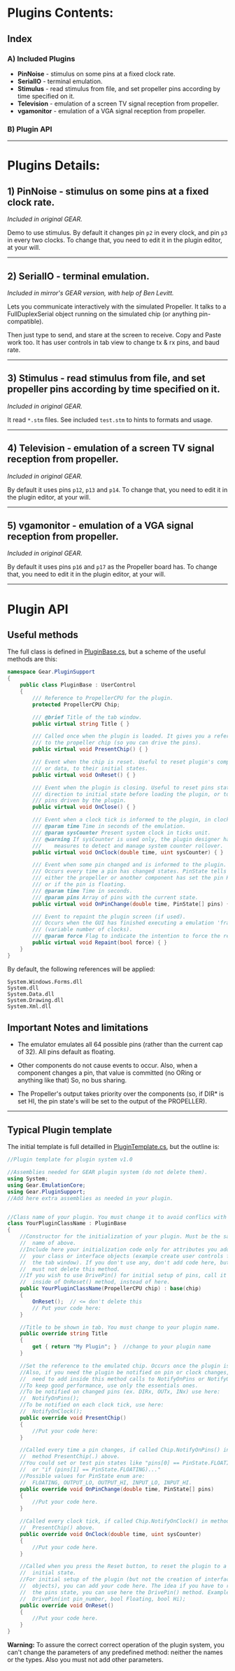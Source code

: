 # Plugins Contents:

## Index

### A) Included Plugins
* **PinNoise** - stimulus on some pins at a fixed clock rate.
* **SerialIO** - terminal emulation.
* **Stimulus** - read stimulus from file, and set propeller pins according by time specified on it.
* **Television** - emulation of a screen TV signal reception from propeller.
* **vgamonitor** - emulation of a VGA signal reception from propeller.

### B) Plugin API

---

# Plugins Details:

## **1) PinNoise** - stimulus on some pins at a fixed clock rate.
*Included in original GEAR.*

Demo to use stimulus. By default it changes pin `p2` in every clock, and pin `p3` in every two clocks. To change that, you need to edit it in the plugin editor, at your will.

---
## **2) SerialIO** - terminal emulation.
*Included in mirror's GEAR version, with help of Ben Levitt.*

Lets you communicate interactively with the simulated Propeller. It talks to a FullDuplexSerial object running on the simulated chip (or anything pin-compatible).

Then just type to send, and stare at the screen to receive. Copy and Paste work too. It has user controls in tab view to change tx & rx pins, and baud rate.

---
## **3) Stimulus** - read stimulus from file, and set propeller pins according by time specified on it.
*Included in original GEAR.*

It read `*.stm` files. See included `test.stm` to hints to formats and usage.

---
## **4) Television** - emulation of a screen TV signal reception from propeller.
*Included in original GEAR.*

By default it uses pins `p12`, `p13` and `p14`. To change that, you need to edit it in the plugin editor, at your will.

---
## **5) vgamonitor** - emulation of a VGA signal reception from propeller.
*Included in original GEAR.*

By default it uses pins `p16` and `p17` as the Propeller board has. To change that, you need to edit it in the plugin editor, at your will.

---

# Plugin API

## Useful methods

The full class is defined in [PluginBase.cs](../Gear/PluginSupport/PluginBase.cs), but a scheme of the useful methods are this:

```csharp
namespace Gear.PluginSupport
{
    public class PluginBase : UserControl
    {
        /// Reference to PropellerCPU for the plugin.
        protected PropellerCPU Chip;

        /// @brief Title of the tab window.
        public virtual string Title { }

        /// Called once when the plugin is loaded. It gives you a reference
        /// to the propeller chip (so you can drive the pins).
        public virtual void PresentChip() { }

        /// Event when the chip is reset. Useful to reset plugin's components
        /// or data, to their initial states.
        public virtual void OnReset() { }

        /// Event when the plugin is closing. Useful to reset pins states or
        /// direction to initial state before loading the plugin, or to release
        /// pins driven by the plugin.
        public virtual void OnClose() { }

        /// Event when a clock tick is informed to the plugin, in clock units.
        /// @param time Time in seconds of the emulation.
        /// @param sysCounter Present system clock in ticks unit.
        /// @warning If sysCounter is used only, the plugin designer have to take
        ///    measures to detect and manage system counter rollover.
        public virtual void OnClock(double time, uint sysCounter) { }

        /// Event when some pin changed and is informed to the plugin.
        /// Occurs every time a pin has changed states. PinState tells you if
        /// either the propeller or another component has set the pin Hi or Lo,
        /// or if the pin is floating.
        /// @param time Time in seconds.
        /// @param pins Array of pins with the current state.
        public virtual void OnPinChange(double time, PinState[] pins) { }

        /// Event to repaint the plugin screen (if used).
        /// Occurs when the GUI has finished executing a emulation 'frame'
        /// (variable number of clocks).
        /// @param force Flag to indicate the intention to force the repaint.
        public virtual void Repaint(bool force) { }
    }
}
```

By default, the following references will be applied:
```
System.Windows.Forms.dll
System.dll
System.Data.dll
System.Drawing.dll
System.Xml.dll
```

## **Important Notes and limitations**

* The emulator emulates all 64 possible pins (rather than the current cap of 32). All pins default as floating.

* Other components do not cause events to occur. Also, when a component changes a pin, that value is committed (no ORing or anything like that) So, no bus sharing.

* The Propeller's output takes priority over the components (so, if DIR* is set HI, the pin state's will be set to the output of the PROPELLER).

---
## Typical Plugin template

The initial template is full detailled in [PluginTemplate.cs](Gear/Resources/PluginTemplate.cs), but the outline is:
```csharp
//Plugin template for plugin system v1.0

//Assemblies needed for GEAR plugin system (do not delete them).
using System;
using Gear.EmulationCore;
using Gear.PluginSupport;
//Add here extra assemblies as needed in your plugin.


//Class name of your plugin. You must change it to avoid conflics with others.
class YourPluginClassName : PluginBase
{
	//Constructor for the initialization of your plugin. Must be the same
    //  name of above.
    //Include here your initialization code only for attributes you add to
    //  your class or interface objects (example create user controls for
    //  the tab window). If you don't use any, don't add code here, but you
    //  must not delete this method.
    //If you wish to use DrivePin() for initial setup of pins, call it
    //  inside of OnReset() method, instead of here.
	public YourPluginClassName(PropellerCPU chip) : base(chip)
	{
		OnReset();  // <= don't delete this
		// Put your code here:
	}

	//Title to be shown in tab. You must change to your plugin name.
	public override string Title
	{
		get { return "My Plugin"; }  //change to your plugin name
	}

	//Set the reference to the emulated chip. Occurs once the plugin is loaded.
	//Also, if you need the plugin be notified on pin or clock changes, you
	//  need to add inside this method calls to NotifyOnPins or NotifyOnClock.
	//To keep good performance, use only the essentials ones.
    //To be notified on changed pins (ex. DIRx, OUTx, INx) use here:
    //  NotifyOnPins();
    //To be notified on each clock tick, use here:
    //  NotifyOnClock();
	public override void PresentChip()
	{
		//Put your code here:
	}

	//Called every time a pin changes, if called Chip.NotifyOnPins() in
	//  method PresentChip(.) above.
    //You could set or test pin states like "pins[0] == PinState.FLOATING;"
    //  or "if (pins[1] == PinState.FLOATING)..."
    //Possible values for PinState enum are:
    //  FLOATING, OUTPUT_LO, OUTPUT_HI, INPUT_LO, INPUT_HI.
	public override void OnPinChange(double time, PinState[] pins)
	{
		//Put your code here.
	}

	//Called every clock tick, if called Chip.NotifyOnClock() in method
	//  PresentChip() above.
	public override void OnClock(double time, uint sysCounter)
	{
		//Put your code here.
	}

	//Called when you press the Reset button, to reset the plugin to a
	//  initial state.
    //For initial setup of the plugin (but not the creation of interface
    //  objects), you can add your code here. The idea if you have to reset
    //  the pins state, you can use here the DrivePin() method. Example:
    //  DrivePin(int pin_number, bool Floating, bool Hi);
	public override void OnReset()
	{
		//Put your code here.
	}
}
```
**Warning:**
To assure the correct correct operation of the plugin system, you can't change the parameters of any predefined method: neither the names or the types. Also you must not add other parameters.
